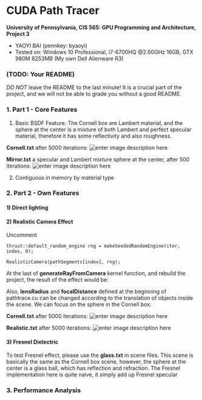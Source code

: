 CUDA Path Tracer
================

**University of Pennsylvania, CIS 565: GPU Programming and Architecture, Project 3**

* YAOYI BAI (pennkey: byaoyi)
* Tested on: Windows 10 Professional, i7-6700HQ  @2.60GHz 16GB, GTX 980M 8253MB (My own Dell Alienware R3)

### (TODO: Your README)

*DO NOT* leave the README to the last minute! It is a crucial part of the
project, and we will not be able to grade you without a good README.

### 1. Part 1 - Core Features
1. Basic BSDF Feature. 
The Cornell box are Lambert material, and the sphere at the center is a mixture of both Lambert and perfect specular material, therefore it has some reflectivity and also roughness. 

**Cornell.txt** after 5000 iterations:
![enter image description here](https://lh3.googleusercontent.com/-i2Wx3KM3VGc/Wc8ElRgYFCI/AAAAAAAAA6s/RT3osXf1LLc67gfhvPe51cIgmMRUZL38gCLcBGAs/s0/cornell.2017-09-30_02-37-01z.5000samp.png "cornell.2017-09-30_02-37-01z.5000samp.png")

**Mirror.txt** a specular and Lambert mixture sphere at the center, after 500 iterations:
![enter image description here](https://lh3.googleusercontent.com/-zhM-jUWEfnE/Wc8GCnjUv-I/AAAAAAAAA68/FGqjPM4225c88tWV9qbfbIynRMweThMWgCLcBGAs/s0/cornell.2017-09-30_02-42-46z.5000samp.png "cornell.2017-09-30_02-42-46z.5000samp.png")

2. Contiguous in memory by material type

### 2. Part 2 - Own Features
#### 1) Direct lighting


#### 2) Realistic Camera Effect

Uncomment

   

    thrust::default_random_engine rng = makeSeededRandomEngine(iter, index, 0);
    
    RealisticCamera(pathSegments[index], rng);

At the last of **generateRayFromCamera** kernel function, and rebuild the project, the result of the effect would be:

 Also, **lensRadius**  and **focalDistance** defined at the beginning of pathtrace.cu can be changed according to the translation of objects inside the scene. We can focus on the sphere in the Cornell box:

**Cornell.txt** after 5000 iterations:
![enter image description here](https://lh3.googleusercontent.com/-HJFEbFjS1x8/Wc-8C9pIZDI/AAAAAAAAA7g/XXqN69WTs80SHLmExtIDW3BH23WevDg5wCLcBGAs/s0/cornell.2017-09-30_15-37-14z.5000samp.png "cornell.2017-09-30_15-37-14z.5000samp.png")

**Realistic.txt** after 5000 iterations:
![enter image description here](https://lh3.googleusercontent.com/-JbpKdBJO3so/Wc-9ZIgJDtI/AAAAAAAAA7w/EBlwHkN8TrYKAkc-Q_-oL5GAz6Pxx-s9QCLcBGAs/s0/cornell.2017-09-30_15-44-36z.5000samp.png "cornell.2017-09-30_15-44-36z.5000samp.png")

#### 3) Fresnel Dielectric
To test Fresnel effect, please use the **glass.txt** in scene files. 
This scene is basically the same as the Cornell box scene, however, the sphere at the center is a glass ball, which has reflection and refraction. The Fresnel implementation here is quite naive, it simply add up Fresnel specular 



### 3. Performance Analysis 